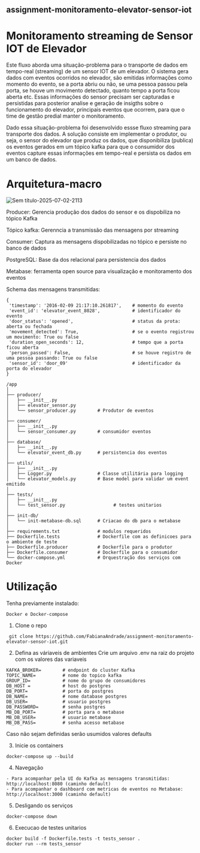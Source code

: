 ## assignment-monitoramento-elevator-sensor-iot
# Monitoramento streaming de Sensor IOT de Elevador 

Este fluxo aborda uma situação-problema para o transporte de dados em tempo-real (streaming) de um sensor IOT de um elevador. 
O sistema gera dados com eventos ocorridos no elevador, são emitidas informações como momento do evento, se a porta abriu ou não, se uma pessoa passou pela porta, se houve um movimento detectado, quanto tempo a porta ficou aberta etc.
Essas informações do sensor precisam ser capturadas e persistidas para posterior analise e geração de insigths sobre o funcionamento do elevador, principais eventos que ocorrem, para que o time de gestão predial manter o monitoramento.


Dado essa situação-problema foi desenvolvido essse fluxo streaming para transporte dos dados.
A solução consiste em implementar o produtor, ou seja, o sensor do elevador que produz os dados, que disponibiliza (publica) os eventos gerados em um tópico kafka para que o consumidor dos eventos capture essas informações em tempo-real e persista os dados em um banco de dados.

# Arquitetura-macro
![Sem título-2025-07-02-2113](https://github.com/user-attachments/assets/46c37a66-d9f2-422b-9d0c-0247a72a0d7c)

Producer: Gerencia produção dos dados do sensor e os dispobiliza no tópico Kafka

Tópico kafka: Gerenncia a transmissão das mensagens por streaming

Consumer: Captura as mensagens dispobilizadas no tópico e persiste no banco de dados

PostgreSQL: Base da dos relacional para persistencia dos dados

Metabase: ferramenta open source para visualização e monitoramento dos eventos

Schema das mensagens transmitidas:
```text
{
 'timestamp': '2016-02-09 21:17:10.261817',    # momento do evento
 'event_id': 'elevator_event_8028',            # identificador do evento
 'door_status': 'opened',                      # status da prota: aberta ou fechada
 'movement_detected': True,                    # se o evento registrou um movimento: True ou false
 'duration_open_seconds': 12,                  # tempo que a porta ficou aberta
 'person_passed': False,                       # se houve registro de uma pessoa passando: True ou false
 'sensor_id': 'door_09'                        # identificador da porta do elevador
}
```

```text
/app
│
├── producer/
│   ├── __init__.py
│   ├── elevator_sensor.py
│   └── sensor_producer.py        # Produtor de eventos
│ 
├── consumer/
│   ├── __init__.py
│   └── sensor_consumer.py        # consumidor eventos
│
├── database/
│   ├── __init__.py
│   └── elevator_event_db.py      # persistencia dos eventos
│
├── utils/
│   ├── __init__.py
│   ├── Logger.py                 # Classe utilitária para logging
│   └── elevator_models.py        # Base model para validar um event emitido
│ 
├── tests/
│   ├── __init__.py
│   └── test_sensor.py                  # testes unitarios
│
├── init-db/
│   └── init-metabase-db.sql      # Criacao do db para o metabase
│
├── requirements.txt              # modulos requeridos
├── Dockerfile.tests              # Dockerfile com as definicoes para o ambiente de teste
├── Dockerfile.producer           # Dockerfile para o produtor
├── Dockerfile.consumer           # Dockerfile para o consumidor
└── docker-compose.yml            # Orquestração dos serviços com Docker
```

# Utilização

Tenha previamente instalado:
```text
Docker e Docker-compose
```

1. Clone o repo
```text
 git clone https://github.com/FabianaAndrade/assignment-monitoramento-elevator-sensor-iot.git
```
2. Defina as váriaveis de ambientes
Crie um arquivo .env na raiz do projeto com os valores das variaveis

```text
KAFKA_BROKER=        # endpoint do cluster Kafka
TOPIC_NAME=          # nome do topico kafka
GROUP_ID=            # nome do grupo de consumidores
DB_HOST =            # host do postgres
DB_PORT=             # porta do postgres
DB_NAME=             # nome database postgres
DB_USER=             # usuario postgres
DB_PASSWORD=         # senha postgres
MB_DB_PORT=          # porta para o metabase
MB_DB_USER=          # usuario metabase
MB_DB_PASS=          # senha acesso metabase
```
Caso não sejam definidas serão usumidos valores defaults

3. Inicie os containers
```text
docker-compose up --build 
```
4. Navegação
```text
- Para acompanhar pela UI do Kafka as mensagens transmitidas: http://localhost:8080 (caminho default)
- Para acompanhar o dashboard com metricas de eventos no Metabase: http://localhost:3000 (caminho default)
```
5. Desligando os serviços
```text
docker-compose down
```
6. Execucao de testes unitarios
```text
docker build -f Dockerfile.tests -t tests_sensor .
docker run --rm tests_sensor
```



















